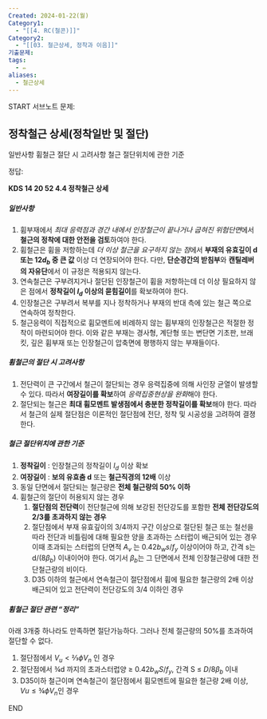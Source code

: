 ```yaml
---
Created: 2024-01-22(월)
Category1:
  - "[[4. RC(철콘)]]"
Category2:
  - "[[03. 철근상세, 정착과 이음]]"
기출문제: 
tags:
  - ✏️
aliases:
  - 철근상세
---
```


START
서브노트
문제:  
## 정착철근 상세(정착일반 및 절단)
일반사항
휨철근 절단 시 고려사항
철근 절단위치에 관한 기준

정답: 

**KDS 14 20 52 4.4 정착철근 상세**
##### 일반사항
1. 휨부재에서 *최대 응력점과 경간 내에서 인장철근이 끝나거나 굽혀진 위험단면*에서 **철근의 정착에 대한 안전을 검토**하여야 한다.
2. 휨철근은 휨을 저항하는데 *더 이상 철근을 요구하지 않는 점*에서 **부재의 유효깊이 d 또는 12$d_b$ 중 큰 값** 이상 더 연장되어야 한다. 다만, **단순경간의 받침부**와 **캔틸레버의 자유단**에서 이 규정은 적용되지 않는다.
3. 연속철근은 구부려지거나 절단된 인장철근이 휨을 저항하는데 더 이상 필요하지 않은 점에서 **정착길이 $l_d$ 이상의 묻힘길이**를 확보하여야 한다.
4. 인장철근은 구부려서 복부를 지나 정착하거나 부재의 반대 측에 있는 철근 쪽으로 연속하여 정착한다.
5. 철근응력이 직접적으로 휨모멘트에 비례하지 않는 휨부재의 인장철근은 적절한 정착이 마련되어야 한다. 이와 같은 부재는 경사형, 계단형 또는 변단면 기초판, 브래킷, 깊은 휨부재 또는 인장철근이 압축면에 평행하지 않는 부재들이다.

##### 휨철근의 절단 시 고려사항 
1. 전단력이 큰 구간에서 철근이 절단되는 경우 응력집중에 의해 사인장 균열이 발생할 수 있다. 따라서 **여장길이를 확보**하여 *응력집중현상을 완화*해야 한다.
2. 절단되는 철근은 **최대 휨모멘트 발생점에서 충분한 정착길이를 확보**해야 한다. 따라서 철근의 실제 절단점은 이론적인 절단점에 전단, 정착 및 시공성을 고려하여 결졍한다.
##### 철근 절단위치에 관한 기준
1. **정착길이** : 인장철근의 정착길이 $l_d$ 이상 확보
2. **여장길이** : **보의 유효춤 d** 또는 **철근직경의 12배** 이상
3. 동일 단면에서 절단되는 철근량은 **전체 철근량의 50% 이하**
4. 휨철근의 절단이 허용되지 않는 경우
	1. **절단점의 전단력**이 전단철근에 의해 보강된 전단강도를 포함한 **전체 전단강도의 2/3를 초과하지 않는 경우**
	2. 절단점에서 부재 유효깊이의 3/4까지 구간 이상으로 절단된 철근 또는 철선을 따라 전단과 비틀림에 대해 필요한 양을 초과하는 스터럽이 배근되어 있는 경우 이때 초과되는 스터럽의 단면적 $A_v$ 는 0.42$b_ws/f_y$ 이상이어야 하고, 간격 s는 d/(8$\beta_b$) 이내이어야 한다. 여기서 $\beta_b$는 그 단면에서 전체 인장철근량에 대한 전단철근량의 비이다.
	3. D35 이하의 철근에서 연속철근이 절단점에서 휨에 필요한 철근량의 2배 이상 배근되어 있고 전단력이 전단강도의 3/4 이하인 경우

##### 휨철근 절단 관련 “정리”
아래 3개중 하나라도 만족하면 절단가능하다. 그러나 전체 절근량의 50%를 초과하여 절단할 수 없다.
1. 절단점에서 $V_u < ⅔\phi V_n$ 인 경우
2. 절단점에서 ¾d 까지의 초과스터럽양 ≥ 0.42$b_wS/f_y$, 간격 S ≤ $D/8 \beta_b$ 이내
3. D35이하 철근이며 연속철근이 절단점에서 휨모멘트에 필요한 철근량 2배 이상, $Vu ≤ ¾ \phi V_n$인 경우
<!--ID: 1688385888670-->
END

